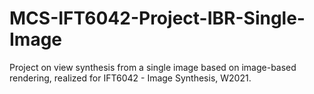 # MCS-IFT6042-Project-IBR-Single-Image

Project on view synthesis from a single image based on image-based rendering,
realized for IFT6042 - Image Synthesis, W2021.
